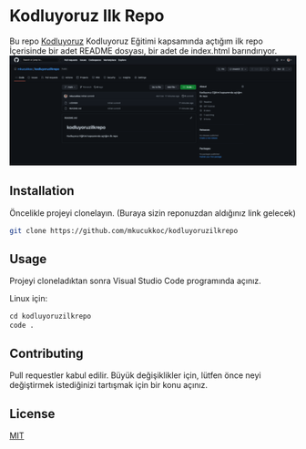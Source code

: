 # Kodluyoruz Ilk Repo
Bu repo [Kodluyoruz](https://www.patika.dev/) Kodluyoruz Eğitimi kapsamında açtığım ilk repo İçerisinde bir adet README dosyası, bir adet de index.html barındırıyor.
![](https://github.com/mkucukkoc/kodluyoruzilkrepo/blob/main/figures/figure.png)


## Installation
Öncelikle projeyi clonelayın. (Buraya sizin reponuzdan aldığınız link gelecek)

```bash 
git clone https://github.com/mkucukkoc/kodluyoruzilkrepo
```
## Usage

Projeyi cloneladıktan sonra Visual Studio Code programında açınız.

Linux için:
```linux
cd kodluyoruzilkrepo
code .
```
## Contributing
Pull requestler kabul edilir. Büyük değişiklikler için, lütfen önce neyi değiştirmek istediğinizi tartışmak için bir konu açınız.
## License
[MIT](https://github.com/mkucukkoc/kodluyoruzilkrepo/blob/main/LICENSE)
